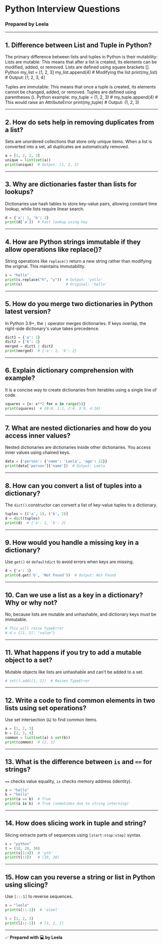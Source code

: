 
# Python Interview Questions
### Prepared by Leela

---

## 1. Difference between List and Tuple in Python?

The primary difference between lists and tuples in Python is their mutability:
Lists are mutable: This means that after a list is created, its elements can be modified, added, or removed. Lists are defined using square brackets [].
Python
    my_list = [1, 2, 3]
    my_list.append(4)  # Modifying the list
    print(my_list)  # Output: [1, 2, 3, 4]
    
Tuples are immutable: This means that once a tuple is created, its elements cannot be changed, added, or removed. Tuples are defined using parentheses ().
Python
example:
    my_tuple = (1, 2, 3)
    # my_tuple.append(4)  # This would raise an AttributeError
    print(my_tuple)  # Output: (1, 2, 3)

---

## 2. How do sets help in removing duplicates from a list?

Sets are unordered collections that store only unique items. When a list is converted into a set, all duplicates are automatically removed.

```python
a = [1, 2, 2, 3]
unique = list(set(a))
print(unique)  # Output: [1, 2, 3]
```

---

## 3. Why are dictionaries faster than lists for lookups?

Dictionaries use hash tables to store key-value pairs, allowing constant time lookup, while lists require linear search.

```python
d = {'a': 1, 'b': 2}
print(d['a'])  # Fast lookup using key
```

---

## 4. How are Python strings immutable if they allow operations like replace()?

String operations like `replace()` return a new string rather than modifying the original. This maintains immutability.

```python
s = "hello"
print(s.replace("h", "y"))  # Output: 'yello'
print(s)                    # Original: 'hello'
```

---

## 5. How do you merge two dictionaries in Python latest version?

In Python 3.9+, the `|` operator merges dictionaries. If keys overlap, the right-side dictionary's value takes precedence.

```python
dict1 = {'a': 1}
dict2 = {'b': 2}
merged = dict1 | dict2
print(merged)  # {'a': 1, 'b': 2}
```

---

## 6. Explain dictionary comprehension with example?

It is a concise way to create dictionaries from iterables using a single line of code.

```python
squares = {x: x**2 for x in range(5)}
print(squares)  # {0:0, 1:1, 2:4, 3:9, 4:16}
```

---

## 7. What are nested dictionaries and how do you access inner values?

Nested dictionaries are dictionaries inside other dictionaries. You access inner values using chained keys.

```python
data = {'person': {'name': 'Leela', 'age': 22}}
print(data['person']['name'])  # Output: Leela
```

---

## 8. How can you convert a list of tuples into a dictionary?

The `dict()` constructor can convert a list of key-value tuples to a dictionary.

```python
tuples = [('a', 1), ('b', 2)]
d = dict(tuples)
print(d)  # {'a': 1, 'b': 2}
```

---

## 9. How would you handle a missing key in a dictionary?

Use `get()` or `defaultdict` to avoid errors when keys are missing.

```python
d = {'a': 1}
print(d.get('b', 'Not Found'))  # Output: Not Found
```

---

## 10. Can we use a list as a key in a dictionary? Why or why not?

No, because lists are mutable and unhashable, and dictionary keys must be immutable.

```python
# This will raise TypeError
# d = {[1, 2]: "value"} 
```

---

## 11. What happens if you try to add a mutable object to a set?

Mutable objects like lists are unhashable and can't be added to a set.

```python
# set().add([1, 2])  # Raises TypeError
```

---

## 12. Write a code to find common elements in two lists using set operations?

Use set intersection (`&`) to find common items.

```python
a = [1, 2, 3]
b = [2, 3, 4]
common = list(set(a) & set(b))
print(common)  # [2, 3]
```

---

## 13. What is the difference between `is` and `==` for strings?

`==` checks value equality, `is` checks memory address (identity).

```python
a = "hello"
b = "hello"
print(a == b)  # True
print(a is b)  # True (sometimes due to string interning)
```

---

## 14. How does slicing work in tuple and string?

Slicing extracts parts of sequences using `[start:stop:step]` syntax.

```python
s = "python"
t = (10, 20, 30)
print(s[1:4])  # 'yth'
print(t[:2])   # (10, 20)
```

---

## 15. How can you reverse a string or list in Python using slicing?

Use `[::-1]` to reverse sequences.

```python
s = "leela"
print(s[::-1])  # 'aleel'

l = [1, 2, 3]
print(l[::-1])  # [3, 2, 1]
```

---

✅ **Prepared with 💻 by Leela**
